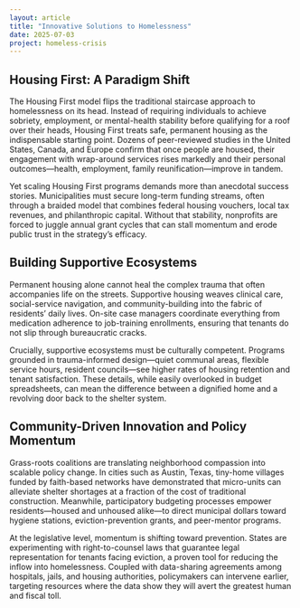 ```yaml
---
layout: article
title: "Innovative Solutions to Homelessness"
date: 2025-07-03
project: homeless-crisis
---
```


## Housing First: A Paradigm Shift

The Housing First model flips the traditional staircase approach to homelessness on its head. Instead of requiring individuals to achieve sobriety, employment, or mental-health stability before qualifying for a roof over their heads, Housing First treats safe, permanent housing as the indispensable starting point. Dozens of peer-reviewed studies in the United States, Canada, and Europe confirm that once people are housed, their engagement with wrap-around services rises markedly and their personal outcomes—health, employment, family reunification—improve in tandem.

Yet scaling Housing First programs demands more than anecdotal success stories. Municipalities must secure long-term funding streams, often through a braided model that combines federal housing vouchers, local tax revenues, and philanthropic capital. Without that stability, nonprofits are forced to juggle annual grant cycles that can stall momentum and erode public trust in the strategy’s efficacy.

## Building Supportive Ecosystems

Permanent housing alone cannot heal the complex trauma that often accompanies life on the streets. Supportive housing weaves clinical care, social-service navigation, and community-building into the fabric of residents’ daily lives. On-site case managers coordinate everything from medication adherence to job-training enrollments, ensuring that tenants do not slip through bureaucratic cracks.

Crucially, supportive ecosystems must be culturally competent. Programs grounded in trauma-informed design—quiet communal areas, flexible service hours, resident councils—see higher rates of housing retention and tenant satisfaction. These details, while easily overlooked in budget spreadsheets, can mean the difference between a dignified home and a revolving door back to the shelter system.

## Community-Driven Innovation and Policy Momentum

Grass-roots coalitions are translating neighborhood compassion into scalable policy change. In cities such as Austin, Texas, tiny-home villages funded by faith-based networks have demonstrated that micro-units can alleviate shelter shortages at a fraction of the cost of traditional construction. Meanwhile, participatory budgeting processes empower residents—housed and unhoused alike—to direct municipal dollars toward hygiene stations, eviction-prevention grants, and peer-mentor programs.

At the legislative level, momentum is shifting toward prevention. States are experimenting with right-to-counsel laws that guarantee legal representation for tenants facing eviction, a proven tool for reducing the inflow into homelessness. Coupled with data-sharing agreements among hospitals, jails, and housing authorities, policymakers can intervene earlier, targeting resources where the data show they will avert the greatest human and fiscal toll.
